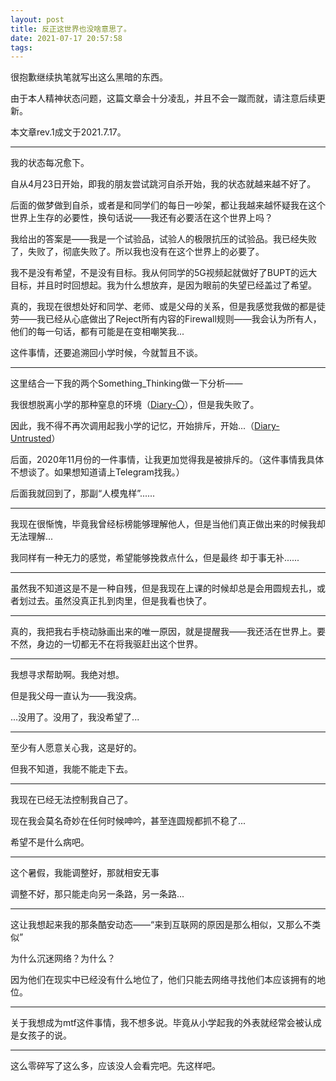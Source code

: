 ```yaml
---
layout: post
title: 反正这世界也没啥意思了。
date: 2021-07-17 20:57:58
tags:
---
```


很抱歉继续执笔就写出这么黑暗的东西。

由于本人精神状态问题，这篇文章会十分凌乱，并且不会一蹴而就，请注意后续更新。

本文章rev.1成文于2021.7.17。

---

我的状态每况愈下。

自从4月23日开始，即我的朋友尝试跳河自杀开始，我的状态就越来越不好了。

后面的做梦做到自杀，或者是和同学们的每日一吵架，都让我越来越怀疑我在这个世界上生存的必要性，换句话说——我还有必要活在这个世界上吗？

我给出的答案是——我是一个试验品，试验人的极限抗压的试验品。我已经失败了，失败了，彻底失败了。所以我也没有在这个世界上的必要了。



我不是没有希望，不是没有目标。我从何同学的5G视频起就做好了BUPT的远大目标，并且时时回想起。我为什么想放弃，是因为眼前的失望已经盖过了希望。

真的，我现在很想处好和同学、老师、或是父母的关系，但是我感觉我做的都是徒劳——我已经从心底做出了Reject所有内容的Firewall规则——我会认为所有人，他们的每一句话，都有可能是在变相嘲笑我...

这件事情，还要追溯回小学时候，今就暂且不谈。

---

这里结合一下我的两个Something_Thinking做一下分析——

我很想脱离小学的那种窒息的环境（[Diary-〇](https://github.com/EdenJohnson2006/Something_Thinking/blob/master/Diary/Personal/Diary-%E3%80%87.md)），但是我失败了。

因此，我不得不再次调用起我小学的记忆，开始排斥，开始...（[Diary-Untrusted](https://github.com/EdenJohnson2006/Something_Thinking/blob/master/Diary/Personal/Diary-Untrusted.md)）

后面，2020年11月份的一件事情，让我更加觉得我是被排斥的。（这件事情我具体不想谈了。如果想知道请上Telegram找我。）

后面我就回到了，那副“人模鬼样”......

---

我现在很惭愧，毕竟我曾经标榜能够理解他人，但是当他们真正做出来的时候我却无法理解...

我同样有一种无力的感觉，希望能够挽救点什么，但是最终 却于事无补......

---

虽然我不知道这是不是一种自残，但是我现在上课的时候却总是会用圆规去扎，或者划过去。虽然没真正扎到肉里，但是我看也快了。

---

真的，我把我右手桡动脉画出来的唯一原因，就是提醒我——我还活在世界上。要不然，身边的一切都无不在将我驱赶出这个世界。

---

我想寻求帮助啊。我绝对想。

但是我父母一直认为——我没病。

...没用了。没用了，我没希望了...

---

至少有人愿意关心我，这是好的。

但我不知道，我能不能走下去。

---

我现在已经无法控制我自己了。

现在我会莫名奇妙在任何时候呻吟，甚至连圆规都抓不稳了...

希望不是什么病吧。

---

这个暑假，我能调整好，那就相安无事

调整不好，那只能走向另一条路，另一条路...

---

这让我想起来我的那条酷安动态——“来到互联网的原因是那么相似，又那么不类似”

为什么沉迷网络？为什么？

因为他们在现实中已经没有什么地位了，他们只能去网络寻找他们本应该拥有的地位。

---

关于我想成为mtf这件事情，我不想多说。毕竟从小学起我的外表就经常会被认成是女孩子的说。

---

这么零碎写了这么多，应该没人会看完吧。先这样吧。

